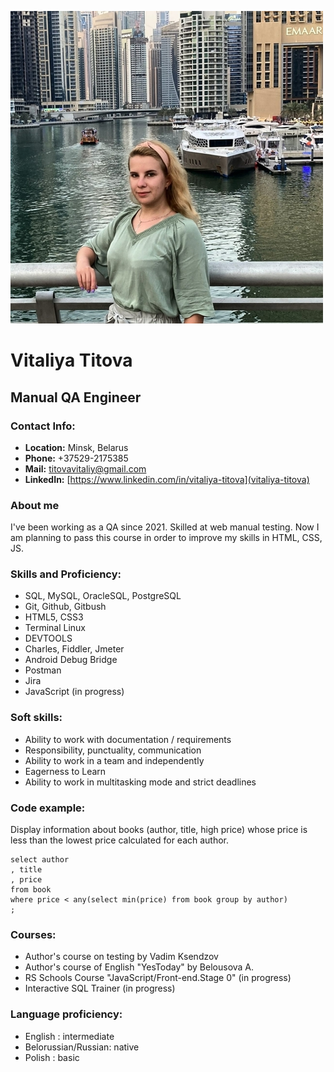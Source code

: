 ![Avatar-photo](/img/1.jpg)
# **Vitaliya Titova**

## **Manual QA Engineer**

### Contact Info:
- **Location:** Minsk, Belarus
- **Phone:** +37529-2175385
- **Mail:** titovavitaliy@gmail.com
- **LinkedIn:** [https://www.linkedin.com/in/vitaliya-titova](vitaliya-titova)

### About me
I've been working as a QA since 2021. Skilled at web manual testing. Now I am planning to pass this course in order to improve my skills in HTML, CSS, JS.

### Skills and Proficiency:
- SQL, MySQL, OracleSQL, PostgreSQL
- Git, Github, Gitbush
- HTML5, CSS3
- Terminal Linux
- DEVTOOLS
- Charles, Fiddler, Jmeter
- Android Debug Bridge
- Postman
- Jira
- JavaScript (in progress)

### Soft skills:
* Ability to work with documentation / requirements
* Responsibility, punctuality, communication
* Ability to work in a team and independently
* Eagerness to Learn
* Ability to work in multitasking mode and strict deadlines

### Code example:
Display information about books (author, title, high price) whose price is less than the lowest price calculated for each author.
```
select author
, title
, price
from book
where price < any(select min(price) from book group by author)
; 
```

### Courses:
- Author's course on testing by Vadim Ksendzov
- Author's course of English "YesToday" by Belousova A.
- RS Schools Course "JavaScript/Front-end.Stage 0" (in progress)
- Interactive SQL Trainer (in progress)

### Language proficiency:
- English : intermediate
- Belorussian/Russian: native
- Polish : basic
